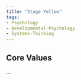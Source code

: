 ```yaml
---
title: "Stage Yellow"
tags:
- Psychology
- Developmental-Psychology
- Systems-Thinking
---
```


## Core Values

...

